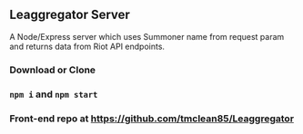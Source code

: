 ## Leaggregator Server
A Node/Express server which uses Summoner name from request param and returns data from Riot API endpoints.

### Download or Clone

### `npm i` and `npm start`

### Front-end repo at https://github.com/tmclean85/Leaggregator